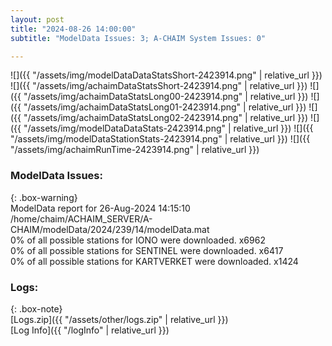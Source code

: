 ```yaml
---
layout: post
title: "2024-08-26 14:00:00"
subtitle: "ModelData Issues: 3; A-CHAIM System Issues: 0"

---
```


![]({{ "/assets/img/modelDataDataStatsShort-2423914.png" | relative_url }})
![]({{ "/assets/img/achaimDataStatsShort-2423914.png" | relative_url }})
![]({{ "/assets/img/achaimDataStatsLong00-2423914.png" | relative_url }})
![]({{ "/assets/img/achaimDataStatsLong01-2423914.png" | relative_url }})
![]({{ "/assets/img/achaimDataStatsLong02-2423914.png" | relative_url }})
![]({{ "/assets/img/modelDataDataStats-2423914.png" | relative_url }})
![]({{ "/assets/img/modelDataStationStats-2423914.png" | relative_url }})
![]({{ "/assets/img/achaimRunTime-2423914.png" | relative_url }})


### ModelData Issues:  
  
{: .box-warning}  
 ModelData report for 26-Aug-2024 14:15:10   
 /home/chaim/ACHAIM_SERVER/A-CHAIM/modelData/2024/239/14/modelData.mat   
 0% of all possible stations for IONO were downloaded. x6962   
 0% of all possible stations for SENTINEL were downloaded. x6417   
 0% of all possible stations for KARTVERKET were downloaded. x1424   
  


### Logs:  
  
{: .box-note}  
[Logs.zip]({{ "/assets/other/logs.zip" | relative_url }})  
[Log Info]({{ "/logInfo" | relative_url }})  
